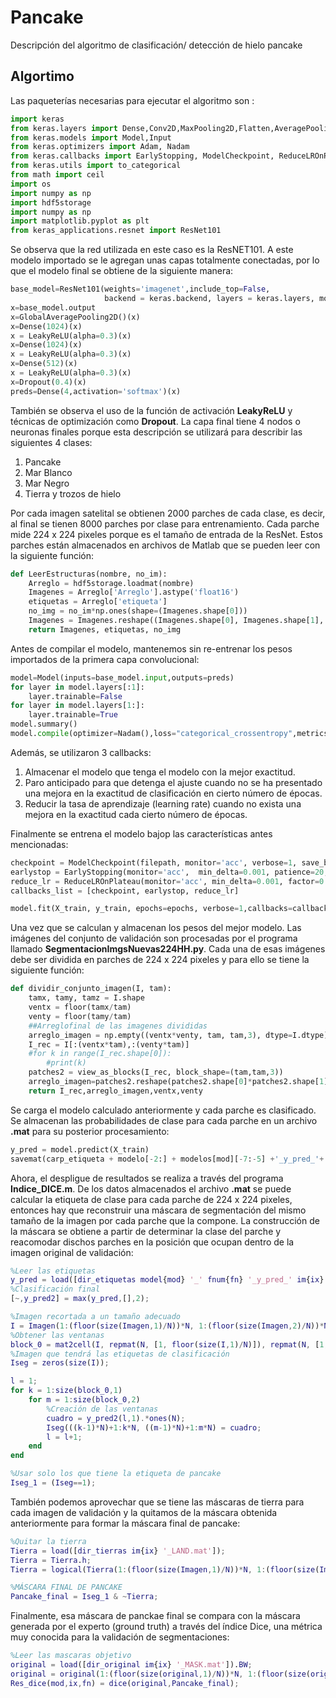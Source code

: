 # Pancake
Descripción del algoritmo de clasificación/ detección de hielo pancake

## Algortimo

Las paqueterías necesarias para ejecutar el algoritmo son :

```python
import keras
from keras.layers import Dense,Conv2D,MaxPooling2D,Flatten,AveragePooling2D,Dropout,BatchNormalization,Activation,GlobalMaxPooling2D,GlobalAveragePooling2D,LeakyReLU
from keras.models import Model,Input
from keras.optimizers import Adam, Nadam
from keras.callbacks import EarlyStopping, ModelCheckpoint, ReduceLROnPlateau, LearningRateScheduler
from keras.utils import to_categorical
from math import ceil
import os
import numpy as np
import hdf5storage
import numpy as np
import matplotlib.pyplot as plt
from keras_applications.resnet import ResNet101
```
Se observa que la red utilizada en este caso es la ResNET101. A este modelo importado se le agregan unas capas totalmente conectadas, por lo que el modelo final se obtiene de la siguiente manera:

```python
base_model=ResNet101(weights='imagenet',include_top=False, 
                     backend = keras.backend, layers = keras.layers, models = keras.models, utils = keras.utils)
x=base_model.output
x=GlobalAveragePooling2D()(x)
x=Dense(1024)(x) 
x = LeakyReLU(alpha=0.3)(x)
x=Dense(1024)(x) 
x = LeakyReLU(alpha=0.3)(x)
x=Dense(512)(x) 
x = LeakyReLU(alpha=0.3)(x)
x=Dropout(0.4)(x)
preds=Dense(4,activation='softmax')(x) 
```
También se observa el uso de la función de activación **LeakyReLU** y técnicas de optimización como **Dropout**. La capa final tiene 4 nodos o neuronas finales porque esta descripción se utilizará para describir las siguientes 4 clases:

1. Pancake
2. Mar Blanco
3. Mar Negro
4. Tierra y trozos de hielo

Por cada imagen satelital se obtienen 2000 parches de cada clase, es decir, al final se tienen 8000 parches por clase para entrenamiento. Cada parche mide 224 x 224 pixeles porque es el tamaño de entrada de la ResNet. Estos parches están almacenados en archivos de Matlab que se pueden leer con la siguiente función:

```python
def LeerEstructuras(nombre, no_im):
    Arreglo = hdf5storage.loadmat(nombre)
    Imagenes = Arreglo['Arreglo'].astype('float16')
    etiquetas = Arreglo['etiqueta']
    no_img = no_im*np.ones(shape=(Imagenes.shape[0]))
    Imagenes = Imagenes.reshape((Imagenes.shape[0], Imagenes.shape[1], Imagenes.shape[2],1))
    return Imagenes, etiquetas, no_img
```

Antes de compilar el modelo, mantenemos sin re-entrenar los pesos importados de la primera capa convolucional:

```python
model=Model(inputs=base_model.input,outputs=preds)
for layer in model.layers[:1]:
    layer.trainable=False
for layer in model.layers[1:]:
    layer.trainable=True
model.summary()
model.compile(optimizer=Nadam(),loss="categorical_crossentropy",metrics=["accuracy"])
```

Además, se utilizaron 3 callbacks:
1. Almacenar el modelo que tenga el modelo con la mejor exactitud.
2. Paro anticipado para que detenga el ajuste cuando no se ha presentado una mejora en la exactitud de clasificación en cierto número de épocas.
3. Reducir la tasa de aprendizaje (learning rate) cuando no exista una mejora en la exactitud cada cierto número de épocas.

Finalmente se entrena el modelo bajop las características antes mencionadas:

```python
checkpoint = ModelCheckpoint(filepath, monitor='acc', verbose=1, save_best_only=True, mode='max')
earlystop = EarlyStopping(monitor='acc',  min_delta=0.001, patience=20, mode='auto', verbose=1,restore_best_weights=True)
reduce_lr = ReduceLROnPlateau(monitor='acc', min_delta=0.001, factor=0.5, patience=5, verbose=1, min_lr=0.00001, mode='max')
callbacks_list = [checkpoint, earlystop, reduce_lr]

model.fit(X_train, y_train, epochs=epochs, verbose=1,callbacks=callbacks_list,shuffle=True,)
```

Una vez que se calculan y almacenan los pesos del mejor modelo. Las imágenes del conjunto de validación son procesadas por el programa llamado **SegmentacionImgsNuevas224HH.py**. Cada una de esas imágenes debe ser dividida en parches de 224 x 224 pixeles y para ello se tiene la siguiente función:

```python
def dividir_conjunto_imagen(I, tam):
    tamx, tamy, tamz = I.shape
    ventx = floor(tamx/tam)
    venty = floor(tamy/tam)
    ##Arreglofinal de las imagenes divididas
    arreglo_imagen = np.empty((ventx*venty, tam, tam,3), dtype=I.dtype)
    I_rec = I[:(ventx*tam),:(venty*tam)]
    #for k in range(I_rec.shape[0]):
        #print(k)
    patches2 = view_as_blocks(I_rec, block_shape=(tam,tam,3))
    arreglo_imagen=patches2.reshape(patches2.shape[0]*patches2.shape[1],patches2.shape[3], patches2.shape[4],3)
    return I_rec,arreglo_imagen,ventx,venty
```

Se carga el modelo calculado anteriormente y cada parche es clasificado. Se almacenan las probabilidades de clase para cada parche en un archivo **.mat** para su posterior procesamiento:

```python
y_pred = model.predict(X_train)
savemat(carp_etiqueta + modelo[-2:] + modelos[mod][-7:-5] +'_y_pred_'+ name_imgs[img][:4] +'.mat', {'y_pred': y_pred})
```

Ahora, el despligue de resultados se realiza a través del programa **Indice_DICE.m**. De los datos almacenados el archivo **.mat** se puede calcular la etiqueta de clase para cada parche de 224 x 224 pixeles, entonces hay que reconstruir una máscara de segmentación del mismo tamaño de la imagen por cada parche que la compone. La construcción de la máscara se obtiene a partir de determinar la clase del parche y reacomodar dischos parches en la posición que ocupan  dentro de la imagen original de validación:

```matlab
%Leer las etiquetas
y_pred = load([dir_etiquetas model{mod} '_' fnum{fn} '_y_pred_' im{ix} '.mat']).y_pred;
%Clasificación final
[~,y_pred2] = max(y_pred,[],2);

%Imagen recortada a un tamaño adecuado
I = Imagen(1:(floor(size(Imagen,1)/N))*N, 1:(floor(size(Imagen,2)/N))*N);
%Obtener las ventanas
block_0 = mat2cell(I, repmat(N, [1, floor(size(I,1)/N)]), repmat(N, [1, floor(size(I,2)/N)]));
%Imagen que tendrá las etiquetas de clasificación
Iseg = zeros(size(I));

l = 1;
for k = 1:size(block_0,1)
    for m = 1:size(block_0,2)
        %Creación de las ventanas
        cuadro = y_pred2(l,1).*ones(N);
        Iseg(((k-1)*N)+1:k*N, ((m-1)*N)+1:m*N) = cuadro;
        l = l+1;
    end
end

%Usar solo los que tiene la etiqueta de pancake
Iseg_1 = (Iseg==1);
```

También podemos aprovechar que se tiene las máscaras de tierra para cada imagen de validación y la quitamos de la máscara obtenida anteriormente para formar la máscara final de pancake:

```matlab
%Quitar la tierra
Tierra = load([dir_tierras im{ix} '_LAND.mat']);
Tierra = Tierra.h;
Tierra = logical(Tierra(1:(floor(size(Imagen,1)/N))*N, 1:(floor(size(Imagen,2)/N))*N));

%MÁSCARA FINAL DE PANCAKE
Pancake_final = Iseg_1 & ~Tierra;
```

Finalmente, esa máscara de panckae final se compara con la máscara generada por el experto (ground truth) a través del índice Dice, una métrica muy conocida para la validación de segmentaciones:

```matlab
%Leer las mascaras objetivo
original = load([dir_original im{ix} '_MASK.mat']).BW;
original = original(1:(floor(size(original,1)/N))*N, 1:(floor(size(original,2)/N))*N);
Res_dice(mod,ix,fn) = dice(original,Pancake_final);
```








